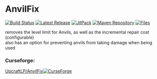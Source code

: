 # AnvilFix

[![Build Status](https://img.shields.io/github/workflow/status/OnyxStudios/AnvilFix/Build%20Status?label=Build%20Status&logo=GitHub&style=flat-square)](https://github.com/OnyxStudios/AnvilFix/actions?query=workflow%3A%22Build+Status%22 "GitHub Actions") [![Latest Release](https://img.shields.io/github/v/release/OnyxStudios/AnvilFix?include_prereleases&label=Latest&logo=GitHub&style=flat-square)](https://github.com/OnyxStudios/AnvilFix/releases/latest "GitHub Releases") [![JitPack](https://jitpack.io/v/OnyxStudios/AnvilFix.svg?style=flat-square)](https://jitpack.io/#OnyxStudios/AnvilFix "Jitpack") [![Maven Repository](https://img.shields.io/maven-metadata/v/https/maven.onyxstudios.dev/io/github/OnyxStudios/AnvilFix/maven-metadata.xml.svg?label=OnyxStudios%20Maven&style=flat-square)](https://maven.onyxstudios.dev/io/github/OnyxStudios/AnvilFix "Onyx Studios Maven") [![Files](https://curse.nikky.moe/api/img/305480/files?logo&label=CurseForge&style=flat-square)](https://www.curseforge.com/minecraft/mc-mods/anvil-fix/files/all "UpcraftLP/AnvilFix on CurseForge")

removes the level limit for Anvils, as well as the incremental repair cost (configurable)  
also has an option for preventing anvils from taking damage when being used

### Curseforge:

[UpcraftLP/AnvilFix](https://www.curseforge.com/minecraft/mc-mods/anvil-fix "UpcraftLP/AnvilFix on CurseForge")[![CurseForge](http://cf.way2muchnoise.eu/full_305480_downloads.svg)](https://www.curseforge.com/minecraft/mc-mods/anvil-fix "UpcraftLP/AnvilFix on CurseForge")

